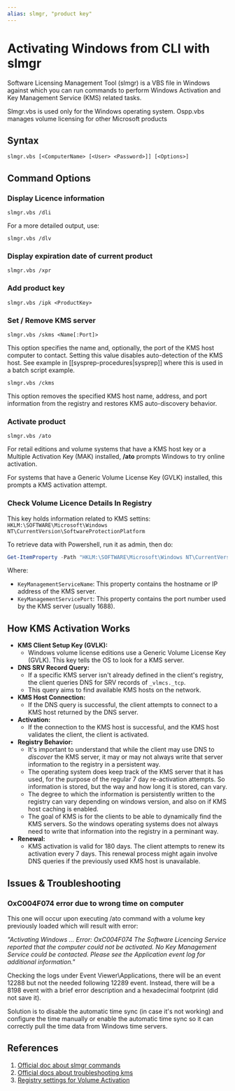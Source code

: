 ```yaml
---
alias: slmgr, "product key"
---
```


# Activating Windows from CLI with slmgr

Software Licensing Management Tool (slmgr) is a VBS file in Windows against which you can run commands to perform Windows Activation and Key Management Service (KMS) related tasks.

Slmgr.vbs is used only for the Windows operating system. Ospp.vbs manages volume licensing for other Microsoft products

## Syntax

```batch
slmgr.vbs [<ComputerName> [<User> <Password>]] [<Options>]
```

## Command Options


### Display Licence information

```batch
slmgr.vbs /dli
```

For a more detailed output, use:

```batch
slmgr.vbs /dlv
```


### Display expiration date of current product

```batch
slmgr.vbs /xpr
```


### Add product key

```batch
slmgr.vbs /ipk <ProductKey>
```


### Set / Remove KMS server

```batch
slmgr.vbs /skms <Name[:Port]>
```

This option specifies the name and, optionally, the port of the KMS host computer to contact. Setting this value disables auto-detection of the KMS host. See example in [[sysprep-procedures|sysprep]] where this is used in a batch script example.

```batch
slmgr.vbs /ckms
```

This option removes the specified KMS host name, address, and port information from the registry and restores KMS auto-discovery behavior.

### Activate product

```batch
slmgr.vbs /ato
```

For retail editions and volume systems that have a KMS host key or a Multiple Activation Key (MAK) installed, **/ato** prompts Windows to try online activation.  

For systems that have a Generic Volume License Key (GVLK) installed, this prompts a KMS activation attempt.

### Check Volume Licence Details In Registry

This key holds information related to KMS settins: 
`HKLM:\SOFTWARE\Microsoft\Windows NT\CurrentVersion\SoftwareProtectionPlatform`

To retrieve data with Powershell, run it as admin, then do:
```powershell
Get-ItemProperty -Path "HKLM:\SOFTWARE\Microsoft\Windows NT\CurrentVersion\SoftwareProtectionPlatform" | Select-Object KeyManagementServiceName, KeyManagementServicePort
```

Where:
- `KeyManagementServiceName`: This property contains the hostname or IP address of the KMS server.
- `KeyManagementServicePort`: This property contains the port number used by the KMS server (usually 1688).

## How KMS Activation Works

- **KMS Client Setup Key (GVLK):**
    - Windows volume license editions use a Generic Volume License Key (GVLK). This key tells the OS to look for a KMS server.
- **DNS SRV Record Query:**
    - If a specific KMS server isn't already defined in the client's registry, the client queries DNS for SRV records of `_vlmcs._tcp`.
    - This query aims to find available KMS hosts on the network.
- **KMS Host Connection:**
    - If the DNS query is successful, the client attempts to connect to a KMS host returned by the DNS server.
- **Activation:**
    - If the connection to the KMS host is successful, and the KMS host validates the client, the client is activated.
- **Registry Behavior:**
    - It's important to understand that while the client may use DNS to _discover_ the KMS server, it may or may not always write that server information to the registry in a persistent way.
    - The operating system does keep track of the KMS server that it has used, for the purpose of the regular 7 day re-activation attempts. So information is stored, but the way and how long it is stored, can vary.
    - The degree to which the information is persistently written to the registry can vary depending on windows version, and also on if KMS host caching is enabled.
    - The goal of KMS is for the clients to be able to dynamically find the KMS servers. So the windows operating systems does not always need to write that information into the registry in a perminant way.
- **Renewal:**
    - KMS activation is valid for 180 days. The client attempts to renew its activation every 7 days. This renewal process might again involve DNS queries if the previously used KMS host is unavailable.

## Issues & Troubleshooting

### OxC004F074 error due to wrong time on computer

This one will occur upon executing /ato command with a volume key previously loaded which will result with error:

*"Activating Windows ... Error: OxC004F074 The Software Licencing Service reported that the computer could not be activated. No Key Management Service could be contacted. Please see the Application event log for additional information."*

Checking the logs under Event Viewer\Applications, there will be an event 12288 but not the needed following 12289 event. Instead, there will be a 8198 event with a brief error description and a hexadecimal footprint (did not save it).

Solution is to disable the automatic time sync (in case it's not working) and configure the time manually or enable the automatic time sync so it can correctly pull the time data from Windows time servers.

## References

1. [Official doc about slmgr commands](https://learn.microsoft.com/en-us/windows-server/get-started/activation-slmgr-vbs-options)
2. [Official docs about troubleshooting kms](https://learn.microsoft.com/en-us/windows-server/get-started/activation-troubleshoot-kms-general)
3. [Registry settings for Volume Activation](https://learn.microsoft.com/en-us/previous-versions/windows/it-pro/windows-server-2012-r2-and-2012/dn502532(v=ws.11))





